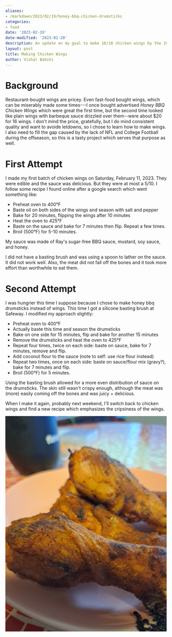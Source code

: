 ```yaml
---
aliases:
- /markdown/2023/02/19/honey-bbq-chicken-drumsticks
categories:
- food
date: '2023-02-19'
date-modified: '2023-02-20'
description: An update on my goal to make 10/10 chicken wings by the 2023 NFL season.
layout: post
title: Making Chicken Wings
author: Vishal Bakshi
---
```


# Background
Restaurant-bought wings are pricey. Even fast-food bought wings, which can be miserably made some times---I once bought advertised _Honey BBQ Chicken Wings_ which were great the first time, but the second time looked like plain wings with barbeque sauce drizzled over them--were about $20 for 16 wings. I don't mind the price, gratefully, but I do mind consistent quality and want to avoide letdowns, so I chose to learn how to make wings. I also need to fill the gap caused by the lack of NFL and College Football during the offseason, so this is a tasty project which serves that purpose as well.

# First Attempt
I made my first batch of chicken wings on Saturday, February 11, 2023. They were edible and the sauce was delicious. But they were at most a 5/10. I follow some recipe I found online after a google search which went something like:

- Preheat oven to 400&deg;F
- Baste oil on both sides of the wings and season with salt and pepper
- Bake for 20 minutes, flipping the wings after 10 minutes
- Heat the oven to 425&deg;F
- Baste on the sauce and bake for 7 minutes then flip. Repeat a few times.
- Broil (500&deg;F) for 5-10 minutes.

My sauce was made of Ray's sugar-free BBQ sauce, mustard, soy sauce, and honey.

I did not have a basting brush and was using a spoon to lather on the sauce. It did not work well.
Also, the meat did not fall off the bones and it took more effort than worthwhile to eat them.

# Second Attempt
I was hungrier this time I suppose because I chose to make honey bbq drumsticks instead of wings. This time I got a silicone basting brush at Safeway. I modified my approach slightly:

- Preheat oven to 400&deg;F
- Actually baste this time and season the drumsticks
- Bake on one side for 15 minutes, flip and bake for another 15 minutes
- Remove the drumsticks and heat the oven to 425&deg;F
- Repeat four times, twice on each side: baste on sauce, bake for 7 minutes, remove and flip.
- Add coconut flour to the sauce (note to self: use rice flour instead)
- Repeat two times, once on each side: baste on sauce/flour mix (gravy?), bake for 7 minutes and flip.
- Broil (500&deg;F) for 5 minutes.

Using the basting brush allowed for a more even distribution of sauce on the drumsticks. The skin still wasn't crispy enough, although the meat was (more) easily coming off the bones and was juicy + delicious.

When I make it again, probably next weekend, I'll switch back to chicken wings and find a new recipe which emphasizes the cripsiness of the wings.

![close-up of my honey bbq chicken drumsticks with a few charred spots.](honey_bbq_drumsticks.jpg)